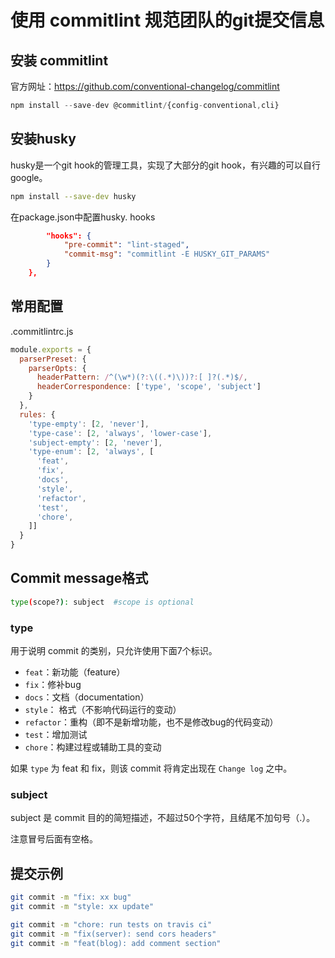 # 使用 commitlint 规范团队的git提交信息

## 安装 commitlint

官方网址：https://github.com/conventional-changelog/commitlint

```js
npm install --save-dev @commitlint/{config-conventional,cli}
```

## 安装husky

husky是一个git hook的管理工具，实现了大部分的git hook，有兴趣的可以自行google。


```sh
npm install --save-dev husky
```

在package.json中配置husky. hooks

```json
		"hooks": {
			"pre-commit": "lint-staged",
			"commit-msg": "commitlint -E HUSKY_GIT_PARAMS"
		}
	},
```

## 常用配置

.commitlintrc.js

```js
module.exports = {
  parserPreset: {
    parserOpts: {
      headerPattern: /^(\w*)(?:\((.*)\))?:[ ]?(.*)$/,
      headerCorrespondence: ['type', 'scope', 'subject']
    }
  },
  rules: {
    'type-empty': [2, 'never'],
    'type-case': [2, 'always', 'lower-case'],
    'subject-empty': [2, 'never'],
    'type-enum': [2, 'always', [
      'feat',
      'fix',
      'docs',
      'style',
      'refactor',
      'test',
      'chore',
    ]]
  }
}

```

## Commit message格式

```sh
type(scope?): subject  #scope is optional
```

### type

用于说明 commit 的类别，只允许使用下面7个标识。

* `feat`：新功能（feature）
* `fix`：修补bug
* `docs`：文档（documentation）
* `style`： 格式（不影响代码运行的变动）
* `refactor`：重构（即不是新增功能，也不是修改bug的代码变动）
* `test`：增加测试
* `chore`：构建过程或辅助工具的变动

如果 `type` 为 feat 和 fix，则该 commit 将肯定出现在 `Change log` 之中。

### subject

subject 是 commit 目的的简短描述，不超过50个字符，且结尾不加句号（.）。

注意冒号后面有空格。

## 提交示例

```sh
git commit -m "fix: xx bug"
git commit -m "style: xx update"

git commit -m "chore: run tests on travis ci"
git commit -m "fix(server): send cors headers"
git commit -m "feat(blog): add comment section"

```
